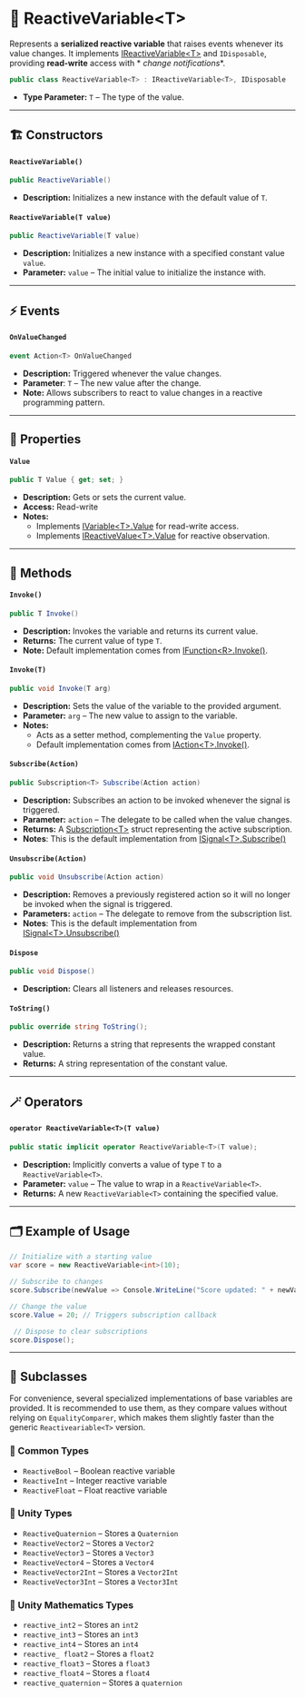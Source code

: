 # 🧩 ReactiveVariable&lt;T&gt;

Represents a **serialized reactive variable** that raises events whenever its value changes. It
implements [IReactiveVariable&lt;T&gt;](IReactiveVariable.md) and `IDisposable`, providing **read-write** access with *
*change notifications**.

```csharp
public class ReactiveVariable<T> : IReactiveVariable<T>, IDisposable
```

- **Type Parameter:** `T` – The type of the value.

---

## 🏗️ Constructors

#### `ReactiveVariable()`

```csharp
public ReactiveVariable()
```

- **Description:** Initializes a new instance with the default value of `T`.

#### `ReactiveVariable(T value)`

```csharp
public ReactiveVariable(T value)
```

- **Description:** Initializes a new instance with a specified constant value `value`.
- **Parameter:** `value` – The initial value to initialize the instance with.

---

## ⚡ Events

#### `OnValueChanged`

```csharp
event Action<T> OnValueChanged
```

- **Description:** Triggered whenever the value changes.
- **Parameter**: `T` – The new value after the change.
- **Note:** Allows subscribers to react to value changes in a reactive programming pattern.

---

## 🔑 Properties

#### `Value`

```csharp
public T Value { get; set; }
```

- **Description:** Gets or sets the current value.
- **Access:** Read-write
- **Notes:**
    - Implements [IVariable&lt;T&gt;.Value](IVariable.md#value) for read-write access.
    - Implements [IReactiveValue&lt;T&gt;.Value](../Values/IReactiveValue.md#value) for reactive observation.

---

## 🏹 Methods

#### `Invoke()`

```csharp
public T Invoke()
```

- **Description:** Invokes the variable and returns its current value.
- **Returns:** The current value of type `T`.
- **Note:** Default implementation comes from [IFunction&lt;R&gt;.Invoke()](../Functions/IFunction.md#invoke).

#### `Invoke(T)`

```csharp
public void Invoke(T arg)
```

- **Description:** Sets the value of the variable to the provided argument.
- **Parameter:** `arg` – The new value to assign to the variable.
- **Notes:**
    - Acts as a setter method, complementing the `Value` property.
    - Default implementation comes from [IAction&lt;T&gt;.Invoke()](../Actions/IAction.md#invoket).

#### `Subscribe(Action)`

```csharp
public Subscription<T> Subscribe(Action action)  
```

- **Description:** Subscribes an action to be invoked whenever the signal is triggered.
- **Parameter:** `action` – The delegate to be called when the value changes.
- **Returns:** A [Subscription&lt;T&gt;](../Signals/Subscription.md#subscriptiont) struct representing the active
  subscription.
- **Notes**: This is the default implementation
  from [ISignal&lt;T&gt;.Subscribe()](../Signals/ISignal.md#subscribeactiont)

#### `Unsubscribe(Action)`

```csharp
public void Unsubscribe(Action action)  
```

- **Description:** Removes a previously registered action so it will no longer be invoked when the signal is triggered.
- **Parameters:** `action` – The delegate to remove from the subscription list.
- **Notes**: This is the default implementation
  from [ISignal&lt;T&gt;.Unsubscribe()](../Signals/ISignal.md#unsubscribeactiont)

#### `Dispose`

```csharp
public void Dispose()
```

- **Description:** Clears all listeners and releases resources.

#### `ToString()`

```csharp
public override string ToString();
```

- **Description:** Returns a string that represents the wrapped constant value.
- **Returns:** A string representation of the constant value.

--- 

## 🪄 Operators

#### `operator ReactiveVariable<T>(T value)`

```csharp
public static implicit operator ReactiveVariable<T>(T value);
```

- **Description:** Implicitly converts a value of type `T` to a `ReactiveVariable<T>`.
- **Parameter:** `value` – The value to wrap in a `ReactiveVariable<T>`.
- **Returns:** A new `ReactiveVariable<T>` containing the specified value.

---

## 🗂 Example of Usage

```csharp
// Initialize with a starting value
var score = new ReactiveVariable<int>(10);

// Subscribe to changes
score.Subscribe(newValue => Console.WriteLine("Score updated: " + newValue));

// Change the value
score.Value = 20; // Triggers subscription callback

 // Dispose to clear subscriptions
score.Dispose();
```

---

## 🧩 Subclasses

For convenience, several specialized implementations of base variables are provided. It is recommended to use them, as
they compare values without relying on `EqualityComparer`, which makes them slightly faster than the generic
`Reactiveariable<T>` version.

### 🧩 Common Types

- `ReactiveBool` – Boolean reactive variable
- `ReactiveInt` – Integer reactive variable
- `ReactiveFloat` – Float reactive variable

### 🧩 Unity Types

- `ReactiveQuaternion` – Stores a `Quaternion`
- `ReactiveVector2` – Stores a `Vector2`
- `ReactiveVector3` – Stores a `Vector3`
- `ReactiveVector4` – Stores a `Vector4`
- `ReactiveVector2Int` – Stores a `Vector2Int`
- `ReactiveVector3Int` – Stores a `Vector3Int`

### 🧩 Unity Mathematics Types

- `reactive_int2` – Stores an `int2`
- `reactive_int3` – Stores an `int3`
- `reactive_int4` – Stores an `int4`
- `reactive_ float2` – Stores a `float2`
- `reactive_float3` – Stores a `float3`
- `reactive_float4` – Stores a `float4`
- `reactive_quaternion` – Stores a `quaternion`